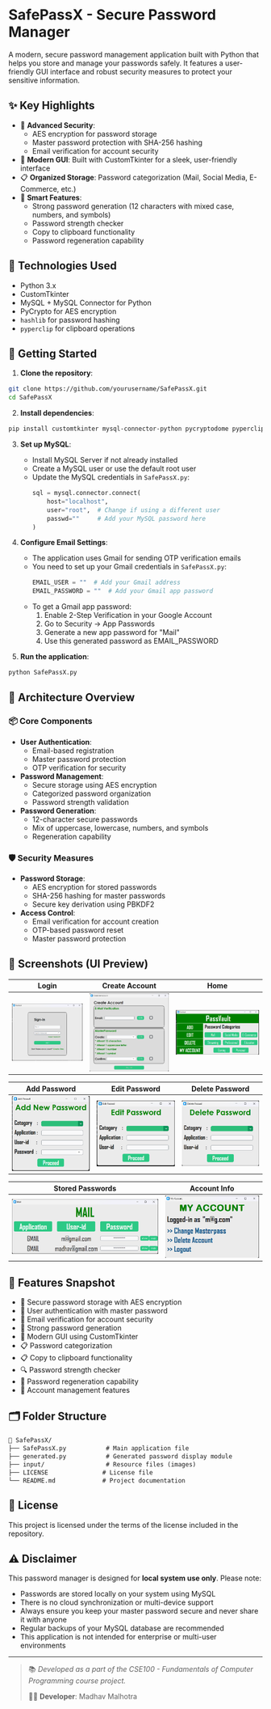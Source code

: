 # SafePassX - Secure Password Manager

A modern, secure password management application built with Python that helps you store and manage your passwords safely. It features a user-friendly GUI interface and robust security measures to protect your sensitive information.

## ✨ Key Highlights

* 🔐 **Advanced Security**:
  * AES encryption for password storage
  * Master password protection with SHA-256 hashing
  * Email verification for account security
* 📱 **Modern GUI**: Built with CustomTkinter for a sleek, user-friendly interface
* 📋 **Organized Storage**: Password categorization (Mail, Social Media, E-Commerce, etc.)
* 🔄 **Smart Features**:
  * Strong password generation (12 characters with mixed case, numbers, and symbols)
  * Password strength checker
  * Copy to clipboard functionality
  * Password regeneration capability

## 🧰 Technologies Used

* Python 3.x
* CustomTkinter
* MySQL + MySQL Connector for Python
* PyCrypto for AES encryption
* `hashlib` for password hashing
* `pyperclip` for clipboard operations

## 🚀 Getting Started

1. **Clone the repository**:
```bash
git clone https://github.com/yourusername/SafePassX.git
cd SafePassX
```

2. **Install dependencies**:
```bash
pip install customtkinter mysql-connector-python pycryptodome pyperclip pillow
```

3. **Set up MySQL**:
   - Install MySQL Server if not already installed
   - Create a MySQL user or use the default root user
   - Update the MySQL credentials in `SafePassX.py`:
     ```python
     sql = mysql.connector.connect(
         host="localhost",
         user="root",  # Change if using a different user
         passwd=""     # Add your MySQL password here
     )
     ```

4. **Configure Email Settings**:
   - The application uses Gmail for sending OTP verification emails
   - You need to set up your Gmail credentials in `SafePassX.py`:
     ```python
     EMAIL_USER = ""  # Add your Gmail address
     EMAIL_PASSWORD = ""  # Add your Gmail app password
     ```
   - To get a Gmail app password:
     1. Enable 2-Step Verification in your Google Account
     2. Go to Security → App Passwords
     3. Generate a new app password for "Mail"
     4. Use this generated password as EMAIL_PASSWORD

5. **Run the application**:
```bash
python SafePassX.py
```

## 🧠 Architecture Overview

### 📦 Core Components

* **User Authentication**:
  * Email-based registration
  * Master password protection
  * OTP verification for security
* **Password Management**:
  * Secure storage using AES encryption
  * Categorized password organization
  * Password strength validation
* **Password Generation**:
  * 12-character secure passwords
  * Mix of uppercase, lowercase, numbers, and symbols
  * Regeneration capability

### 🛡️ Security Measures

* **Password Storage**:
  * AES encryption for stored passwords
  * SHA-256 hashing for master passwords
  * Secure key derivation using PBKDF2
* **Access Control**:
  * Email verification for account creation
  * OTP-based password reset
  * Master password protection

## 📸 Screenshots (UI Preview)

| Login | Create Account | Home |
|---|---|---|
| ![Login](assets/Login.png) | ![Create Account](assets/CreateAccount.png) | ![Home](assets/HomePage.png) |

| Add Password | Edit Password | Delete Password |
|---|---|---|
| ![Add Password](assets/AddPwd.png) | ![Edit Password](assets/EditPwd.png) | ![Delete Password](assets/DeletePwd.png) |

| Stored Passwords | Account Info |
|---|---|
| ![Stored Passwords](assets/StoredPwds.png) | ![Account Info](assets/AccountInfo.png) |

## 📌 Features Snapshot

* 🔐 Secure password storage with AES encryption
* 👤 User authentication with master password
* 📧 Email verification for account security
* 🔄 Strong password generation
* 📱 Modern GUI using CustomTkinter
* 📋 Password categorization
* 📋 Copy to clipboard functionality
* 🔍 Password strength checker
* 🔄 Password regeneration capability
* 👤 Account management features

## 🗂️ Folder Structure

```
📁 SafePassX/
├── SafePassX.py           # Main application file
├── generated.py           # Generated password display module
├── input/                 # Resource files (images)
├── LICENSE               # License file
└── README.md             # Project documentation
```

## 📃 License

This project is licensed under the terms of the license included in the repository.

## ⚠️ Disclaimer

This password manager is designed for **local system use only**. Please note:
- Passwords are stored locally on your system using MySQL
- There is no cloud synchronization or multi-device support
- Always ensure you keep your master password secure and never share it with anyone
- Regular backups of your MySQL database are recommended
- This application is not intended for enterprise or multi-user environments

---

> 📚 _Developed as a part of the CSE100 - Fundamentals of Computer Programming course project._
> 
> 👨‍💻 **Developer**: Madhav Malhotra
